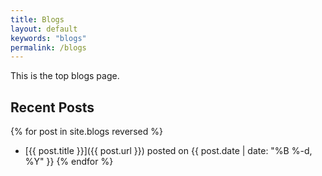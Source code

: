 ```yaml
---
title: Blogs
layout: default
keywords: "blogs"
permalink: /blogs
---
```


This is the top blogs page.

## Recent Posts

{% for post in site.blogs reversed %}
- [{{ post.title }}]({{ post.url }}) posted on {{ post.date | date: "%B %-d, %Y" }}
{% endfor %}
